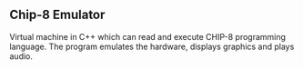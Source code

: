 ## Chip-8 Emulator
Virtual machine in C++ which can read and execute CHIP-8 programming language. The program emulates the hardware, displays graphics and plays audio.

